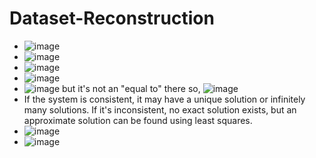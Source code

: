 # Dataset-Reconstruction
* ![image](https://github.com/user-attachments/assets/1cc6ace8-c206-43a5-8df1-3b73ef4be380)
* ![image](https://github.com/user-attachments/assets/e9190408-0356-421a-928d-a80c4513d3e5)
* ![image](https://github.com/user-attachments/assets/474e971a-e24c-41b5-a4ce-36e84722142d)
* ![image](https://github.com/user-attachments/assets/f72657a2-bfe2-45a0-8d74-a0c499fb11de)
* ![image](https://github.com/user-attachments/assets/7d086cba-6cf0-4d4a-8946-75967d435cd3)
  but it's not an "equal to" there so,
  ![image](https://github.com/user-attachments/assets/3f5f72b7-17fb-4ffd-a451-1c6b70f79adb)
* If the system is consistent, it may have a unique solution or infinitely many solutions.
If it's inconsistent, no exact solution exists, but an approximate solution can be found using least squares.
* ![image](https://github.com/user-attachments/assets/9f7ce299-c927-4462-8fcd-23631df68063)
* ![image](https://github.com/user-attachments/assets/feba4c6d-d2c2-4510-b1ae-cc1b074ac4d2)







